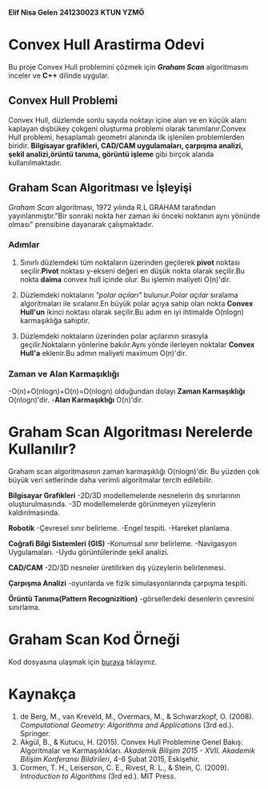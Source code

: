 **Elif Nisa Gelen** **241230023** **KTUN YZMÖ**
# Convex Hull Arastirma Odevi

Bu proje Convex Hull problemini çözmek için ***Graham Scan*** algoritmasını inceler ve **C++** dilinde uygular.


## Convex Hull Problemi
Convex Hull, düzlemde sonlu sayıda noktayı içine alan ve en küçük alanı kaplayan dışbükey çokgeni oluşturma problemi olarak tanımlanır.Convex Hull problemi, hesaplamalı geometri alanında ilk işlenilen problemlerden biridir. **Bilgisayar grafikleri, CAD/CAM uygulamaları, çarpışma analizi, şekil analizi,örüntü tanıma, görüntü işleme** gibi birçok alanda kullanılmaktadır.


## Graham Scan Algoritması ve İşleyişi
*Graham Scan* algoritması, 1972 yılında R.L GRAHAM tarafından yayınlanmıştır."Bir sonraki nokta her zaman iki önceki noktanın aynı yönünde olması" prensibine dayanarak çalışmaktadır.

### Adımlar
1. Sınırlı düzlemdeki tüm noktaların üzerinden geçilerek **pivot** noktası seçilir.**Pivot** noktası y-ekseni değeri en düşük nokta olarak seçilir.Bu nokta **daima** convex hull içinde olur.
Bu işlemin maliyeti O(n)'dir.

2. Düzlemdeki noktaların *"polar açıları"* bulunur.*Polar açılar* sıralama algoritmaları ile sıralanır.En büyük polar açıya sahip olan nokta **Convex Hull'un** ikinci noktası olarak seçilir.Bu adım en iyi ihtimalde O(nlogn) karmaşıklığa sahiptir.

3. Düzlemdeki noktaların üzerinden polar açılarının sırasıyla geçilir.Noktaların yönlerine bakılır.Aynı yönde ilerleyen noktalar **Convex Hull'a** eklenir.Bu admın maliyeti maximum O(n)'dir.

### Zaman ve Alan Karmaşıklığı

-O(n)+O(nlogn)+O(n)=O(nlogn) olduğundan dolayı **Zaman Karmaşıklığı** O(nlogn)'dir.
-**Alan Karmaşıklığı** O(n)'dir.

# Graham Scan Algoritması Nerelerde Kullanılır?
Graham scan  algoritmasının zaman karmaşıklığı O(nlogn)'dir. Bu yüzden çok büyük veri setlerinde daha verimli algoritmalar tercih edilebilir.

**Bilgisayar Grafikleri**
-2D/3D modellemelerde nesnelerin dış sınırlarının oluşturulmasında.
-3D modellemelerde görünmeyen yüzeylerin kaldırılmasında. 


**Robotik**
-Çevresel sınır belirleme.
-Engel tespiti.
-Hareket planlama.

**Coğrafi Bilgi Sistemleri (GIS)**
-Konumsal sınır belirleme.
-Navigasyon Uygulamaları.
-Uydu görüntülerinde şekil analizi.


**CAD/CAM**
-2D/3D nesneler üretilirken dış yüzeylerin belirlenmesi.


**Çarpışma Analizi**
-oyunlarda ve fizik simulasyonlarında çarpışma tespiti.


**Örüntü Tanıma(Pattern Recognizition)**
-görsellerdeki desenlerin çevresini sınırlama.


# Graham Scan Kod Örneği
Kod dosyasına ulaşmak için [buraya](grahamscan_eng.cpp) tıklayınız.


# Kaynakça
1. de Berg, M., van Kreveld, M., Overmars, M., & Schwarzkopf, O. (2008). *Computational Geometry: Algorithms and Applications* (3rd ed.). Springer.  
2. Akgül, B., & Kutucu, H. (2015). Convex Hull Problemine Genel Bakış: Algoritmalar ve Karmaşıklıkları. *Akademik Bilişim 2015 - XVII. Akademik Bilişim Konferansı Bildirileri*, 4-6 Şubat 2015, Eskişehir.  
3. Cormen, T. H., Leiserson, C. E., Rivest, R. L., & Stein, C. (2009). *Introduction to Algorithms* (3rd ed.). MIT Press.





